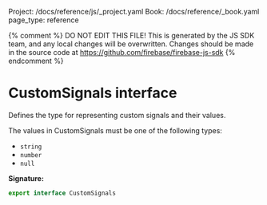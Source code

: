 Project: /docs/reference/js/_project.yaml
Book: /docs/reference/_book.yaml
page_type: reference

{% comment %}
DO NOT EDIT THIS FILE!
This is generated by the JS SDK team, and any local changes will be
overwritten. Changes should be made in the source code at
https://github.com/firebase/firebase-js-sdk
{% endcomment %}

# CustomSignals interface
Defines the type for representing custom signals and their values.

<p>The values in CustomSignals must be one of the following types:

<ul> <li><code>string</code> <li><code>number</code> <li><code>null</code> </ul>

<b>Signature:</b>

```typescript
export interface CustomSignals 
```
